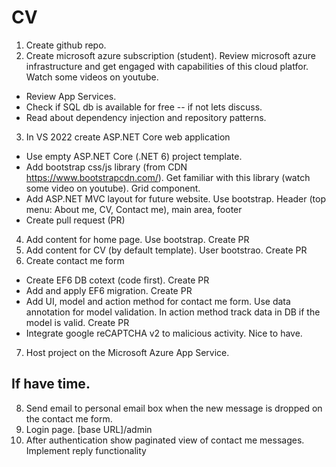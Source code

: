 # CV
1. Create github repo.
2. Create microsoft azure subscription (student). Review microsoft azure infrastructure and get engaged with capabilities of this cloud platfor. Watch some videos 
on youtube.
- Review App Services.
- Check if SQL db is available for free -- if not lets discuss.
- Read about dependency injection and repository patterns.
3. In VS 2022 create ASP.NET Core web application
- Use empty ASP.NET Core (.NET 6) project template.
- Add bootstrap css/js library (from CDN https://www.bootstrapcdn.com/). Get familiar with this library (watch some video on youtube). Grid component.
- Add ASP.NET MVC layout for future website. Use bootstrap. Header (top menu: About me, CV, Contact me), main area, footer
- Create pull request (PR)
4. Add content for home page. Use bootstrap. Create PR
5. Add content for CV (by default template). User bootstrao. Create PR
6. Create contact me form
- Create EF6 DB cotext (code first). Create PR
- Add and apply EF6 migration. Create PR
- Add UI, model and action method for contact me form. Use data annotation for model validation. In action method track data in DB if the model is valid. Create PR
- Integrate google reCAPTCHA v2 to malicious activity. Nice to have.
7. Host project on the Microsoft Azure App Service.

## If have time.
8. Send email to personal email box when the new message is dropped on the contact me form.
9. Login page. [base URL]/admin
10. After authentication show paginated view of contact me messages. Implement reply functionality
